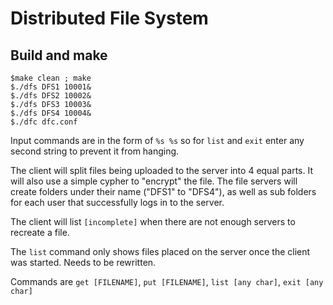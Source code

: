 # Distributed File System

## Build and make
```
$make clean ; make
$./dfs DFS1 10001&
$./dfs DFS2 10002&
$./dfs DFS3 10003&
$./dfs DFS4 10004&
$./dfc dfc.conf
```
Input commands are in the form of `%s %s` so for `list` and `exit` enter any second string to prevent it from hanging.

The client will split files being uploaded to the server into 4 equal parts. It will also use a simple cypher to "encrypt" the file. The file servers will create folders under their name ("DFS1" to "DFS4"), as well as sub folders for each user that successfully logs in to the server.

The client will list `[incomplete]` when there are not enough servers to recreate a file.

The `list` command only shows files placed on the server once the client was started. Needs to be rewritten.

Commands are `get [FILENAME]`, `put [FILENAME]`, `list [any char]`, `exit [any char]`
